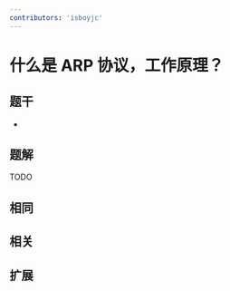 ```yaml
---
contributors: 'isboyjc'
---
```


# 什么是 ARP 协议，工作原理？


## 题干

- 



## 题解

<!-- ::: details 点我查看题解 -->

  TODO

<!-- ::: -->



## 相同


## 相关


## 扩展

